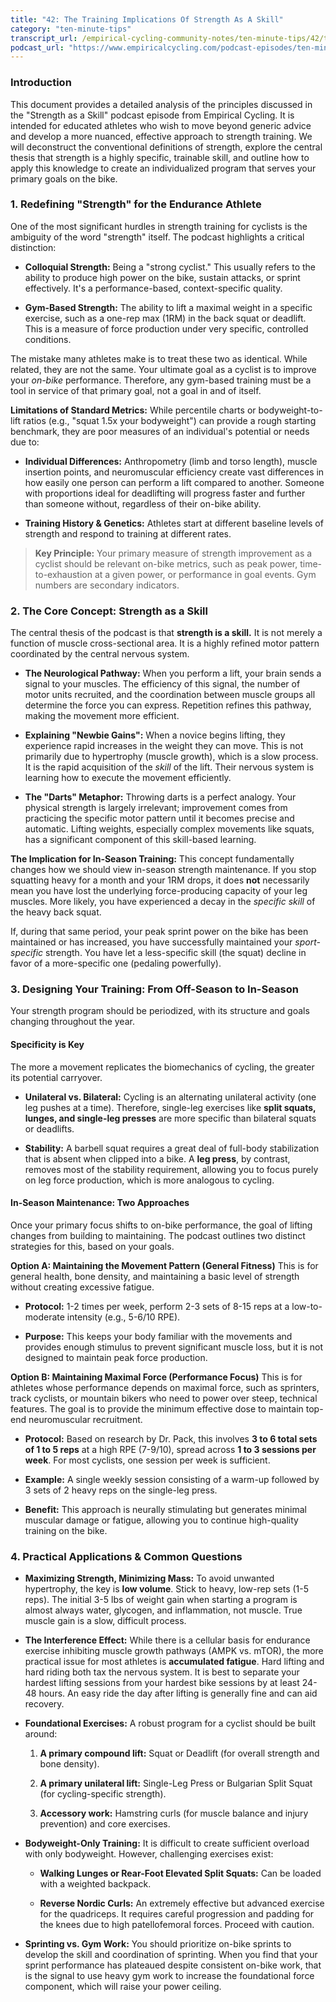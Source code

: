 ```yaml
---
title: "42: The Training Implications Of Strength As A Skill"
category: "ten-minute-tips"
transcript_url: /empirical-cycling-community-notes/ten-minute-tips/42/tmt42 strength as a skill (transcribed on 07-Aug-2025 11-45-42).txt
podcast_url: "https://www.empiricalcycling.com/podcast-episodes/ten-minute-tips-42-the-training-implications-of-strength-as-a-skill"
---
```


### Introduction

This document provides a detailed analysis of the principles discussed in the "Strength as a Skill" podcast episode from Empirical Cycling. It is intended for educated athletes who wish to move beyond generic advice and develop a more nuanced, effective approach to strength training. We will deconstruct the conventional definitions of strength, explore the central thesis that strength is a highly specific, trainable skill, and outline how to apply this knowledge to create an individualized program that serves your primary goals on the bike.

### 1. Redefining "Strength" for the Endurance Athlete

One of the most significant hurdles in strength training for cyclists is the ambiguity of the word "strength" itself. The podcast highlights a critical distinction:

-   **Colloquial Strength:** Being a "strong cyclist." This usually refers to the ability to produce high power on the bike, sustain attacks, or sprint effectively. It's a performance-based, context-specific quality.
    
-   **Gym-Based Strength:** The ability to lift a maximal weight in a specific exercise, such as a one-rep max (1RM) in the back squat or deadlift. This is a measure of force production under very specific, controlled conditions.
    

The mistake many athletes make is to treat these two as identical. While related, they are not the same. Your ultimate goal as a cyclist is to improve your _on-bike_ performance. Therefore, any gym-based training must be a tool in service of that primary goal, not a goal in and of itself.

**Limitations of Standard Metrics:** While percentile charts or bodyweight-to-lift ratios (e.g., "squat 1.5x your bodyweight") can provide a rough starting benchmark, they are poor measures of an individual's potential or needs due to:

-   **Individual Differences:** Anthropometry (limb and torso length), muscle insertion points, and neuromuscular efficiency create vast differences in how easily one person can perform a lift compared to another. Someone with proportions ideal for deadlifting will progress faster and further than someone without, regardless of their on-bike ability.
    
-   **Training History & Genetics:** Athletes start at different baseline levels of strength and respond to training at different rates.
    

> **Key Principle:** Your primary measure of strength improvement as a cyclist should be relevant on-bike metrics, such as peak power, time-to-exhaustion at a given power, or performance in goal events. Gym numbers are secondary indicators.

### 2. The Core Concept: Strength as a Skill

The central thesis of the podcast is that **strength is a skill.** It is not merely a function of muscle cross-sectional area. It is a highly refined motor pattern coordinated by the central nervous system.

-   **The Neurological Pathway:** When you perform a lift, your brain sends a signal to your muscles. The efficiency of this signal, the number of motor units recruited, and the coordination between muscle groups all determine the force you can express. Repetition refines this pathway, making the movement more efficient.
    
-   **Explaining "Newbie Gains":** When a novice begins lifting, they experience rapid increases in the weight they can move. This is not primarily due to hypertrophy (muscle growth), which is a slow process. It is the rapid acquisition of the _skill_ of the lift. Their nervous system is learning how to execute the movement efficiently.
    
-   **The "Darts" Metaphor:** Throwing darts is a perfect analogy. Your physical strength is largely irrelevant; improvement comes from practicing the specific motor pattern until it becomes precise and automatic. Lifting weights, especially complex movements like squats, has a significant component of this skill-based learning.
    

**The Implication for In-Season Training:** This concept fundamentally changes how we should view in-season strength maintenance. If you stop squatting heavy for a month and your 1RM drops, it does **not** necessarily mean you have lost the underlying force-producing capacity of your leg muscles. More likely, you have experienced a decay in the _specific skill_ of the heavy back squat.

If, during that same period, your peak sprint power on the bike has been maintained or has increased, you have successfully maintained your _sport-specific_ strength. You have let a less-specific skill (the squat) decline in favor of a more-specific one (pedaling powerfully).

### 3. Designing Your Training: From Off-Season to In-Season

Your strength program should be periodized, with its structure and goals changing throughout the year.

#### **Specificity is Key**

The more a movement replicates the biomechanics of cycling, the greater its potential carryover.

-   **Unilateral vs. Bilateral:** Cycling is an alternating unilateral activity (one leg pushes at a time). Therefore, single-leg exercises like **split squats, lunges, and single-leg presses** are more specific than bilateral squats or deadlifts.
    
-   **Stability:** A barbell squat requires a great deal of full-body stabilization that is absent when clipped into a bike. A **leg press**, by contrast, removes most of the stability requirement, allowing you to focus purely on leg force production, which is more analogous to cycling.
    

#### **In-Season Maintenance: Two Approaches**

Once your primary focus shifts to on-bike performance, the goal of lifting changes from building to maintaining. The podcast outlines two distinct strategies for this, based on your goals.

**Option A: Maintaining the Movement Pattern (General Fitness)** This is for general health, bone density, and maintaining a basic level of strength without creating excessive fatigue.

-   **Protocol:** 1-2 times per week, perform 2-3 sets of 8-15 reps at a low-to-moderate intensity (e.g., 5-6/10 RPE).
    
-   **Purpose:** This keeps your body familiar with the movements and provides enough stimulus to prevent significant muscle loss, but it is not designed to maintain peak force production.
    

**Option B: Maintaining Maximal Force (Performance Focus)** This is for athletes whose performance depends on maximal force, such as sprinters, track cyclists, or mountain bikers who need to power over steep, technical features. The goal is to provide the minimum effective dose to maintain top-end neuromuscular recruitment.

-   **Protocol:** Based on research by Dr. Pack, this involves **3 to 6 total sets of 1 to 5 reps** at a high RPE (7-9/10), spread across **1 to 3 sessions per week**. For most cyclists, one session per week is sufficient.
    
-   **Example:** A single weekly session consisting of a warm-up followed by 3 sets of 2 heavy reps on the single-leg press.
    
-   **Benefit:** This approach is neurally stimulating but generates minimal muscular damage or fatigue, allowing you to continue high-quality training on the bike.
    

### 4. Practical Applications & Common Questions

-   **Maximizing Strength, Minimizing Mass:** To avoid unwanted hypertrophy, the key is **low volume**. Stick to heavy, low-rep sets (1-5 reps). The initial 3-5 lbs of weight gain when starting a program is almost always water, glycogen, and inflammation, not muscle. True muscle gain is a slow, difficult process.
    
-   **The Interference Effect:** While there is a cellular basis for endurance exercise inhibiting muscle growth pathways (AMPK vs. mTOR), the more practical issue for most athletes is **accumulated fatigue**. Hard lifting and hard riding both tax the nervous system. It is best to separate your hardest lifting sessions from your hardest bike sessions by at least 24-48 hours. An easy ride the day after lifting is generally fine and can aid recovery.
    
-   **Foundational Exercises:** A robust program for a cyclist should be built around:
    
    1.  **A primary compound lift:** Squat or Deadlift (for overall strength and bone density).
        
    2.  **A primary unilateral lift:** Single-Leg Press or Bulgarian Split Squat (for cycling-specific strength).
        
    3.  **Accessory work:** Hamstring curls (for muscle balance and injury prevention) and core exercises.
        
-   **Bodyweight-Only Training:** It is difficult to create sufficient overload with only bodyweight. However, challenging exercises exist:
    
    -   **Walking Lunges or Rear-Foot Elevated Split Squats:** Can be loaded with a weighted backpack.
        
    -   **Reverse Nordic Curls:** An extremely effective but advanced exercise for the quadriceps. It requires careful progression and padding for the knees due to high patellofemoral forces. Proceed with caution.
        
-   **Sprinting vs. Gym Work:** You should prioritize on-bike sprints to develop the skill and coordination of sprinting. When you find that your sprint performance has plateaued despite consistent on-bike work, that is the signal to use heavy gym work to increase the foundational force component, which will raise your power ceiling.